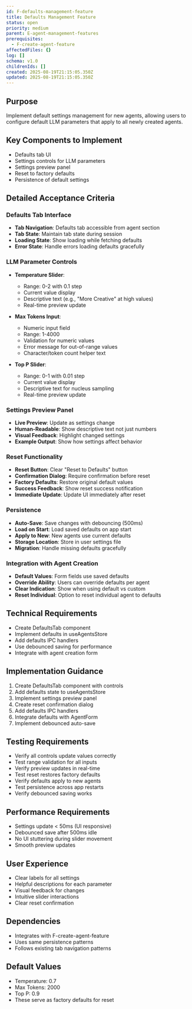 ```yaml
---
id: F-defaults-management-feature
title: Defaults Management Feature
status: open
priority: medium
parent: E-agent-management-features
prerequisites:
  - F-create-agent-feature
affectedFiles: {}
log: []
schema: v1.0
childrenIds: []
created: 2025-08-19T21:15:05.350Z
updated: 2025-08-19T21:15:05.350Z
---
```


## Purpose

Implement default settings management for new agents, allowing users to configure default LLM parameters that apply to all newly created agents.

## Key Components to Implement

- Defaults tab UI
- Settings controls for LLM parameters
- Settings preview panel
- Reset to factory defaults
- Persistence of default settings

## Detailed Acceptance Criteria

### Defaults Tab Interface

- **Tab Navigation**: Defaults tab accessible from agent section
- **Tab State**: Maintain tab state during session
- **Loading State**: Show loading while fetching defaults
- **Error State**: Handle errors loading defaults gracefully

### LLM Parameter Controls

- **Temperature Slider**:
  - Range: 0-2 with 0.1 step
  - Current value display
  - Descriptive text (e.g., "More Creative" at high values)
  - Real-time preview update

- **Max Tokens Input**:
  - Numeric input field
  - Range: 1-4000
  - Validation for numeric values
  - Error message for out-of-range values
  - Character/token count helper text

- **Top P Slider**:
  - Range: 0-1 with 0.01 step
  - Current value display
  - Descriptive text for nucleus sampling
  - Real-time preview update

### Settings Preview Panel

- **Live Preview**: Update as settings change
- **Human-Readable**: Show descriptive text not just numbers
- **Visual Feedback**: Highlight changed settings
- **Example Output**: Show how settings affect behavior

### Reset Functionality

- **Reset Button**: Clear "Reset to Defaults" button
- **Confirmation Dialog**: Require confirmation before reset
- **Factory Defaults**: Restore original default values
- **Success Feedback**: Show reset success notification
- **Immediate Update**: Update UI immediately after reset

### Persistence

- **Auto-Save**: Save changes with debouncing (500ms)
- **Load on Start**: Load saved defaults on app start
- **Apply to New**: New agents use current defaults
- **Storage Location**: Store in user settings file
- **Migration**: Handle missing defaults gracefully

### Integration with Agent Creation

- **Default Values**: Form fields use saved defaults
- **Override Ability**: Users can override defaults per agent
- **Clear Indication**: Show when using default vs custom
- **Reset Individual**: Option to reset individual agent to defaults

## Technical Requirements

- Create DefaultsTab component
- Implement defaults in useAgentsStore
- Add defaults IPC handlers
- Use debounced saving for performance
- Integrate with agent creation form

## Implementation Guidance

1. Create DefaultsTab component with controls
2. Add defaults state to useAgentsStore
3. Implement settings preview panel
4. Create reset confirmation dialog
5. Add defaults IPC handlers
6. Integrate defaults with AgentForm
7. Implement debounced auto-save

## Testing Requirements

- Verify all controls update values correctly
- Test range validation for all inputs
- Verify preview updates in real-time
- Test reset restores factory defaults
- Verify defaults apply to new agents
- Test persistence across app restarts
- Verify debounced saving works

## Performance Requirements

- Settings update < 50ms (UI responsive)
- Debounced save after 500ms idle
- No UI stuttering during slider movement
- Smooth preview updates

## User Experience

- Clear labels for all settings
- Helpful descriptions for each parameter
- Visual feedback for changes
- Intuitive slider interactions
- Clear reset confirmation

## Dependencies

- Integrates with F-create-agent-feature
- Uses same persistence patterns
- Follows existing tab navigation patterns

## Default Values

- Temperature: 0.7
- Max Tokens: 2000
- Top P: 0.9
- These serve as factory defaults for reset
